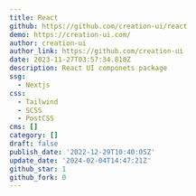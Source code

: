 ```yaml
---
title: React
github: https://github.com/creation-ui/react
demo: https://creation-ui.com/
author: creation-ui
author_link: https://github.com/creation-ui
date: 2023-11-27T03:57:34.810Z
description: React UI componets package
ssg:
  - Nextjs
css:
  - Tailwind
  - SCSS
  - PostCSS
cms: []
category: []
draft: false
publish_date: '2022-12-29T10:40:05Z'
update_date: '2024-02-04T14:47:21Z'
github_star: 1
github_fork: 0
---
```

